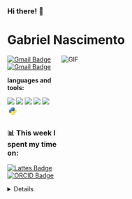 ### Hi there! 👋
# Gabriel Nascimento 
  <img align="right" alt="GIF" src="https://github.com/abhisheknaiidu/abhisheknaiidu/blob/master/code.gif?raw=true" width="380" height="250" /> 
  
[![Gmail Badge](https://img.shields.io/badge/-gabriellima@vianaemoura.com.br-c14438?style=flat-square&logo=Gmail&logoColor=white&link=mailto:gabriellima@vianaemoura.com.br)](mailto:gabriellima@vianaemoura.com.br) [![Gmail Badge](https://img.shields.io/badge/-gabriellima9902@gmail.com-c14438?style=flat-square&logo=Gmail&logoColor=white&link=mailto:gabriellima9902@gmail.com)](mailto:gabriellima9902@gmail.com)



**languages and tools:**  

<code><img height="20" src="https://imgs.search.brave.com/YZM4zgAvQM_hoitz-usX5GJaSQ-UPZN87I6nAGt8luA/rs:fit:500:0:0:0/g:ce/aHR0cHM6Ly91cGxv/YWQud2lraW1lZGlh/Lm9yZy93aWtpcGVk/aWEvY29tbW9ucy8z/LzMzL0ZpZ21hLWxv/Z28uc3Zn"></code>
<code><img height="20" src="https://img.icons8.com/fluent/200/docker.png"></code>
<code><img height="20" src="https://upload.wikimedia.org/wikipedia/commons/thumb/2/29/Postgresql_elephant.svg/800px-Postgresql_elephant.svg.png"></code>
<code><img height="20" src="https://upload.wikimedia.org/wikipedia/commons/thumb/3/34/Microsoft_Office_Excel_%282019–present%29.svg/2203px-Microsoft_Office_Excel_%282019–present%29.svg.png"></code>
<code><img height="20" src="https://imgs.search.brave.com/y-ylzWw8prGgeEn2QbCLizMklfkTtqwgnWO8rH4I7bo/rs:fit:860:0:0:0/g:ce/aHR0cHM6Ly91cGxv/YWQud2lraW1lZGlh/Lm9yZy93aWtpcGVk/aWEvY29tbW9ucy9j/L2NmL05ld19Qb3dl/cl9CSV9Mb2dvLnN2/Zw"></code>
<code><img height="25" src="https://raw.githubusercontent.com/github/explore/80688e429a7d4ef2fca1e82350fe8e3517d3494d/topics/python/python.png"></code>
</details>


### 📊 This week I spent my time on:

[![Lattes Badge](https://img.shields.io/badge/-CNPq%20Lattes-green?style=flat-square&labelColor=grey&color=blue&link=http://lattes.cnpq.br/2052605083076286)](http://lattes.cnpq.br/0800168604576023)
[![ORCID Badge](https://img.shields.io/badge/-ORCID-green?style=flat-square&labelColor=grey&color=green&link=https://orcid.org/0000-0002-8984-4001)](https://orcid.org/0009-0007-8771-7336)

<details>

#
- Bibliographical Production 📈

> COSTA, WELLEN CARLA DA LUZ BENFICA ; FIGUEIREDO, NILCEMA ; COSTA, VALÉRIA FERNANDES CARVALHO ; CHAVES, AMANDA MARIA ; NASCIMENTO, GABRIEL DE LIMA ; GUIMARÃES, RAFAEL ALVES . GestBucalSD: assessment of user satisfaction in oral health via digital platform. journal of health informatics, v. 16, p. 1262, 2024. [GestBucalSD: evaluation of user satisfaction in oral health through a digital platform](https://doi.org/10.59681/2175-4411.v16.iEspecial.2024.1262). Keywords: User Satisfaction, Oral Health Services, Primary Health Care. 

> COSTA, WELLEN CARLA DA LUZ BENFICA ; FIGUEIREDO, NILCEMA ; COSTA, VALÉRIA FERNANDES CARVALHO ; CHAVES, AMANDA MARIA ; NASCIMENTO, GABRIEL DE LIMA ; GUIMARÃES, RAFAEL ALVES . GestBucalSD: plataforma web-based para governança de serviços de saúde bucalGestBucalSD: web-based platform for governance of oral health servicesGestBucalSD: plataforma web para la gobernanza de los servicios de salud bucal. journal of health informatics, v. 16, p. 1346, 2024. [GestBucalSD: web-based platform for governance of oral health services](https://doi.org/10.59681/2175-4411.v16.iEspecial.2024.1346). Keywords: Oral Health Services, Health Governance, Digital Health.
  













